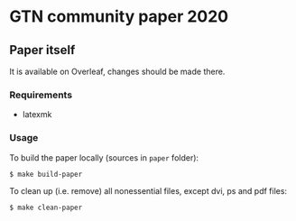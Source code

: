 # GTN community paper 2020

## Paper itself

It is available on Overleaf, changes should be made there.

### Requirements

- latexmk

### Usage

To build the paper locally (sources in `paper` folder):

```
$ make build-paper
```

To clean up (i.e. remove) all nonessential files, except dvi, ps and pdf files:

```
$ make clean-paper
```